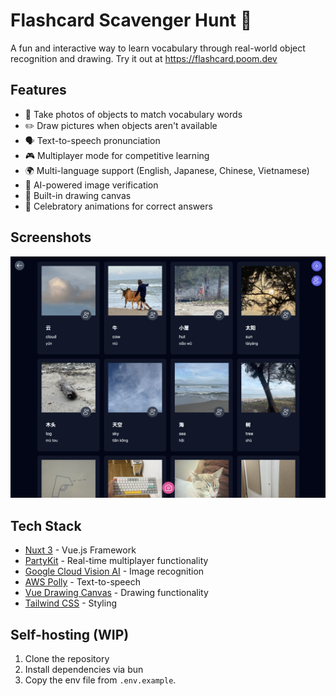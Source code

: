# Flashcard Scavenger Hunt 🌟

A fun and interactive way to learn vocabulary through real-world object recognition and drawing. Try it out at https://flashcard.poom.dev

## Features

- 📸 Take photos of objects to match vocabulary words
- ✏️ Draw pictures when objects aren't available
- 🗣️ Text-to-speech pronunciation
- 🎮 Multiplayer mode for competitive learning
- 🌍 Multi-language support (English, Japanese, Chinese, Vietnamese)
- 🎯 AI-powered image verification
- 🎨 Built-in drawing canvas
- 🎉 Celebratory animations for correct answers

## Screenshots

<img src="docs/assets/demo.png" width="600" />

## Tech Stack

- [Nuxt 3](https://nuxt.com/) - Vue.js Framework
- [PartyKit](https://partykit.io) - Real-time multiplayer functionality
- [Google Cloud Vision AI](https://cloud.google.com/vision) - Image recognition
- [AWS Polly](https://aws.amazon.com/polly/) - Text-to-speech
- [Vue Drawing Canvas](https://github.com/razztyfication/vue-drawing-canvas) - Drawing functionality
- [Tailwind CSS](https://tailwindcss.com/) - Styling

## Self-hosting (WIP)

1. Clone the repository
2. Install dependencies via bun
3. Copy the env file from `.env.example`.
